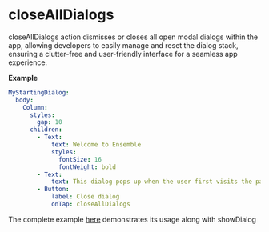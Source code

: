 # closeAllDialogs

closeAllDialogs action dismisses or closes all open modal dialogs within the app, allowing developers to easily manage and reset the dialog stack, ensuring a clutter-free and user-friendly interface for a seamless app experience.

**Example**

```yaml
MyStartingDialog:
  body:
    Column:
      styles:
        gap: 10
      children:
        - Text:
            text: Welcome to Ensemble
            styles:
              fontSize: 16
              fontWeight: bold
        - Text:
            text: This dialog pops up when the user first visits the page.
        - Button:
            label: Close dialog
            onTap: closeAllDialogs
```

The complete example [here](https://studio.ensembleui.com/app/e24402cb-75e2-404c-866c-29e6c3dd7992/screen/HRIajN2i8bDDVTL32j8m?propertyPanelEnabled=true&instantPreviewDisabled=false&editorV2Enabled=true) demonstrates its usage along with showDialog
